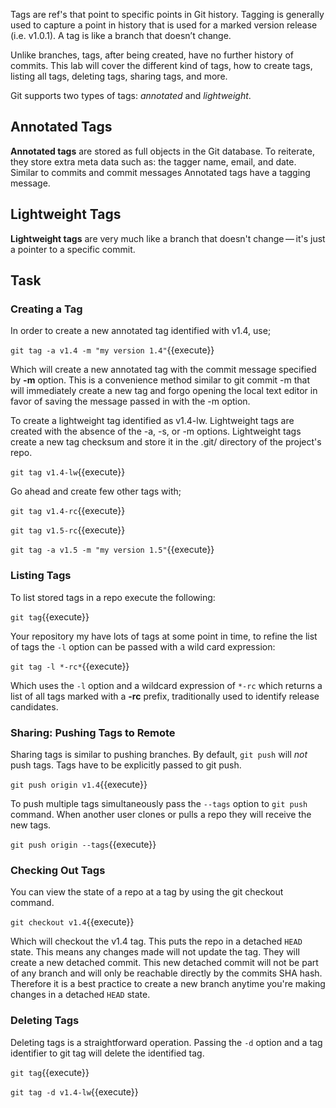 Tags are ref's that point to specific points in Git history. Tagging is generally used to capture a point in history 
that is used for a marked version release (i.e. v1.0.1). A tag is like a branch that doesn’t change.

Unlike branches, tags, after being created, have no further history of commits. This lab will cover the different 
kind of tags, how to create tags, listing all tags, deleting tags, sharing tags, and more.

Git supports two types of tags: _annotated_ and _lightweight_.

## Annotated Tags

**Annotated tags** are stored as full objects in the Git database. To reiterate, they store extra meta data such as: the tagger name, email, and date. Similar to commits and commit messages Annotated tags have a tagging message.

## Lightweight Tags

**Lightweight tags** are very much like a branch that doesn't change — it's just a pointer to a specific commit.

## Task

### Creating a Tag

In order to create a new annotated tag identified with v1.4, use;

```git tag -a v1.4 -m "my version 1.4"```{{execute}}

Which will create a new annotated tag with the commit message specified by **-m** option. This is a convenience method similar to git commit -m that will immediately create a new tag and forgo opening the local text editor in favor of saving the message passed in with the -m option.

To create a lightweight tag identified as v1.4-lw. Lightweight tags are created with the absence of the -a, -s, or -m options. Lightweight tags create a new tag checksum and store it in the .git/ directory of the project's repo.

```git tag v1.4-lw```{{execute}}

Go ahead and create few other tags with;

```git tag v1.4-rc```{{execute}}

```git tag v1.5-rc```{{execute}}

```git tag -a v1.5 -m "my version 1.5"```{{execute}}

### Listing Tags

To list stored tags in a repo execute the following:

```git tag```{{execute}}

Your repository my have lots of tags at some point in time, to refine the list of tags the `-l` option can be passed with a wild card expression:

```git tag -l *-rc*```{{execute}}

Which uses the `-l` option and a wildcard expression of `*-rc` which returns a list of all tags marked with a **-rc** prefix, traditionally used to identify release candidates.

### Sharing: Pushing Tags to Remote

Sharing tags is similar to pushing branches. By default, `git push` will _not_ push tags. Tags have to be explicitly passed to git push.

```git push origin v1.4```{{execute}}

To push multiple tags simultaneously pass the `--tags` option to `git push` command. When another user clones or pulls a repo they will receive the new tags.

```git push origin --tags```{{execute}}

### Checking Out Tags

You can view the state of a repo at a tag by using the git checkout command.

```git checkout v1.4```{{execute}}

Which will checkout the v1.4 tag. This puts the repo in a detached `HEAD` state. This means any changes made will not update the tag. They will create a new detached commit. This new detached commit will not be part of any branch and will only be reachable directly by the commits SHA hash. Therefore it is a best practice to create a new branch anytime you're making changes in a detached `HEAD` state.

### Deleting Tags

Deleting tags is a straightforward operation. Passing the `-d` option and a tag identifier to git tag will delete the identified tag.

```git tag```{{execute}}

```git tag -d v1.4-lw```{{execute}}
